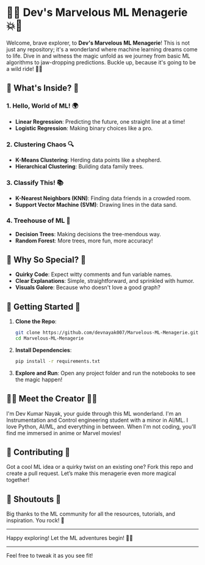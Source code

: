 # 🧠💥 Dev's Marvelous ML Menagerie 💥🧠

Welcome, brave explorer, to **Dev's Marvelous ML Menagerie**! This is not just any repository; it's a wonderland where machine learning dreams come to life. Dive in and witness the magic unfold as we journey from basic ML algorithms to jaw-dropping predictions. Buckle up, because it's going to be a wild ride! 🚀✨

## 🌟 What's Inside? 🌟

### 1. **Hello, World of ML!** 🌍
   - **Linear Regression**: Predicting the future, one straight line at a time!
   - **Logistic Regression**: Making binary choices like a pro.

### 2. **Clustering Chaos** 🔍
   - **K-Means Clustering**: Herding data points like a shepherd.
   - **Hierarchical Clustering**: Building data family trees.

### 3. **Classify This!** 📚
   - **K-Nearest Neighbors (KNN)**: Finding data friends in a crowded room.
   - **Support Vector Machine (SVM)**: Drawing lines in the data sand.

### 4. **Treehouse of ML** 🌳
   - **Decision Trees**: Making decisions the tree-mendous way.
   - **Random Forest**: More trees, more fun, more accuracy!

## 🎨 Why So Special? 🎨

- **Quirky Code**: Expect witty comments and fun variable names.
- **Clear Explanations**: Simple, straightforward, and sprinkled with humor.
- **Visuals Galore**: Because who doesn't love a good graph?

## 🚀 Getting Started 🚀

1. **Clone the Repo**: 
   ```bash
   git clone https://github.com/devnayak007/Marvelous-ML-Menagerie.git
   cd Marvelous-ML-Menagerie
   ```

2. **Install Dependencies**:
   ```bash
   pip install -r requirements.txt
   ```

3. **Explore and Run**: 
   Open any project folder and run the notebooks to see the magic happen!

## 🧙‍♂️ Meet the Creator 🧙‍♂️

I'm Dev Kumar Nayak, your guide through this ML wonderland. I'm an Instrumentation and Control engineering student with a minor in AI/ML. I love Python, AI/ML, and everything in between. When I'm not coding, you'll find me immersed in anime or Marvel movies!

## 🌈 Contributing 🌈

Got a cool ML idea or a quirky twist on an existing one? Fork this repo and create a pull request. Let’s make this menagerie even more magical together!

## 📢 Shoutouts 📢

Big thanks to the ML community for all the resources, tutorials, and inspiration. You rock! 🤘

---

Happy exploring! Let the ML adventures begin! 🎢🔮

---

Feel free to tweak it as you see fit!
